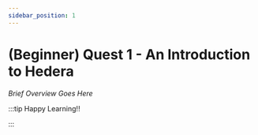 ```yaml
---
sidebar_position: 1
---
```


# (Beginner) Quest 1 - An Introduction to Hedera

_Brief Overview Goes Here_

:::tip Happy Learning!!

<QuestButton text="Go To Quest" link="https://app.stackup.dev/quest_page/beginner-quest-1---an-introduction-to-hedera" />

:::
